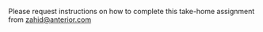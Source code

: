 Please request instructions on how to complete this take-home assignment from [zahid@anterior.com](mailto:zahid@anterior.com)

